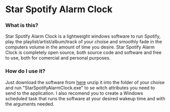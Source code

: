 # Star Spotify Alarm Clock

### What is this?
Star Spotify Alarm Clock is a lightweight windows software to run Spotify, play the playlist/artist/album/track of your choise and smoothly fade in the computers volume in the amount of time you desire.
Star Spotify Alarm Clock is completely open source, both source code and software and free to use, both  for comercial and personal purposes.

### How do I use it?
Just download the software from [here](https://github.com/stiltet/StarSpotifyAlarmClock/raw/master/Executebles/latest/StarSpotifyAlarmClock.zip) unzip it into the folder of your choise and run "StarSpotifyAlarmClock.exe" to se witch attributes you need to send to the application.
I also recomend you to create a Windows scheduled task that runs the software at your desired wakeup time and with the arguments needed.

